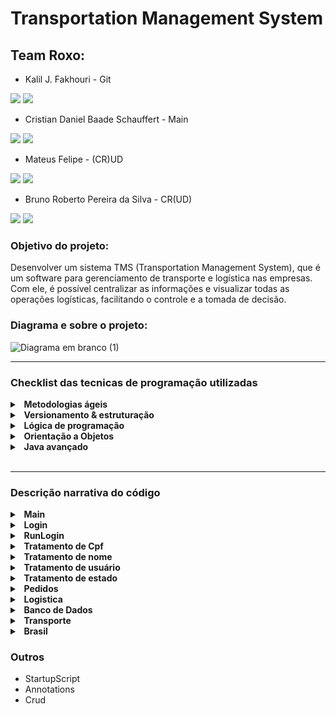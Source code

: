 # Transportation Management System


## Team Roxo:  

- Kalil J. Fakhouri - Git

<a href="https://www.linkedin.com/in/kalil-j-fakhouri-1744b321" target="_blank"><img src="https://img.shields.io/badge/-LinkedIn-%230077B5?style=for-the-badge&logo=linkedin&logoColor=white" target="_blank"></a>  <a href = "mailto:kjfakhouri@gmail.com"><img src="https://img.shields.io/badge/Gmail-D14836?style=for-the-badge&logo=gmail&logoColor=white" target="_blank"></a>
  
- Cristian Daniel Baade Schauffert - Main
  
<a href="https://www.linkedin.com/in/cristian-schauffert-a818ba238/" target="_blank"><img src="https://img.shields.io/badge/-LinkedIn-%230077B5?style=for-the-badge&logo=linkedin&logoColor=white" target="_blank"></a>  <a href = "mailto:schauffertcristian@gmail.com"><img src="https://img.shields.io/badge/Gmail-D14836?style=for-the-badge&logo=gmail&logoColor=white" target="_blank"></a>
 


- Mateus Felipe - (CR)UD

<a href="https://www.linkedin.com/in/mateusgoettems/" target="_blank"><img src="https://img.shields.io/badge/-LinkedIn-%230077B5?style=for-the-badge&logo=linkedin&logoColor=white" target="_blank"></a>   <a href = "mailto:mateusgoettems@gmail.com"><img src="https://img.shields.io/badge/Gmail-D14836?style=for-the-badge&logo=gmail&logoColor=white" target="_blank"></a>



- Bruno Roberto Pereira da Silva - CR(UD)

<a href="https://www.linkedin.com/in/bruno-roberto-49941a186/" target="_blank"><img src="https://img.shields.io/badge/-LinkedIn-%230077B5?style=for-the-badge&logo=linkedin&logoColor=white" target="_blank"></a>  <a href = "mailto:brunorobertopds@gmail.com"><img src="https://img.shields.io/badge/Gmail-D14836?style=for-the-badge&logo=gmail&logoColor=white" target="_blank"></a>

 



### Objetivo do projeto:

Desenvolver um sistema TMS (Transportation Management System), que é um software para gerenciamento de transporte e logística nas empresas. Com ele, é possível centralizar as informações e visualizar todas as operações logísticas, facilitando o controle e a tomada de decisão.

### Diagrama e sobre o projeto:

![Diagrama em branco (1)](https://user-images.githubusercontent.com/26698699/174519655-1e4a7729-dac5-4416-98a1-1fb4f0801dcc.png)

--------

### Checklist das tecnicas de programação utilizadas

<details>	
  
  <summary><b>&nbsp; Metodologias ágeis </b></summary>
 
 - [X] - Metodologias ágeis 
 
 - [X] - Kanban 
 
 - [X] - Trello 
 
 - [X] - Brainstorming
 </details>
 
 <details>
   
   <summary><b>&nbsp; Versionamento & estruturação </b></summary>
   
 - [X] - Diagrama de Classe 
  
 - [X] - Fluxograma
  
 - [X] - Git
   
 - [X] - Github
 </details>
 
  <details>
   
   <summary><b>&nbsp; Lógica de programação </b></summary>
 
 
 - [X] - Variáveis, constantes, comentários e entrada de dados
 
 - [X] - Operadores Aritméticos, Incremento/Decremento, Igualdade, Relacionais  , Lógicos

 - [X] - Condicionais If, Ternário e Switch
 
 - [X] - Função
 
 - [X] - Repetição For e Do/While
 
 - [X] - Vetor e Matrizes
 </details>

  <details>

   <summary><b>&nbsp; Orientação a Objetos </b></summary>
 
 
 - [X] - Class
 
 - [X] - Poliformismo
 
 - [X] - Herança
 
 - [X] - Interface
 </details>
 
<details>

   <summary><b>&nbsp; Java avançado </b></summary>
 
 - [X] - Classe Wrapper
 
 - [X] - Enum
 
 - [X] - Data e Hora
 
 - [X] - Anotações
 
 - [X] - ArrayList
 
 - [ ] - LinkedList
 
 - [X] - HashSet
 
 - [X] - HashMap
 
 - [X] - Try/Catch
 
 - [ ] - Expressões Lambda
 
 </details>

</br>
 
------

### Descrição narrativa do código


<details>	
  <summary><b>&nbsp; Main</b></summary>


O Main foi usado só para exibir o Menu principal,Contendo apenas uma validação de login
Os dados que ele recebia sempre eram de outras classes,exceto a variavel para receber a opção escolhida.Foi feito os construtores das classes que seriam os tres principais pilares do nosso sistema(Login,Pedidos e Transporte), que por sua vez,ele capturava dados e chamava funções dos quais eram feitos validações, entradas, leituras, atualizações e exclusão de dados.

A validação foi feito utilizando dados da classe login e operadores logicos para definir qual menu seria utilizado,dependendo do tipo de cliente que estariamos lidando.
</details>

<details>	
  <summary><b>&nbsp; Login</b></summary>


A classe de login teve um caso especial,no caso como o main chamava os construtores dessa classe e essa classe tinha herança do banco de dados que armazena os valores de login,tivemos que cirar um menu dentro de login para usuarios que ainda nao foram logados, deixando as ações para uma classe secundaria(RunLogin).Então basicamente o Login foi um intermediador das ações enquanto os outros dois pilares(Pedidos e Transporte) tiveram suas ações próprias sem necessitar intermediar/Chamar outras funções de outras classes.
</details>

<details>	
  <summary><b>&nbsp; RunLogin</b></summary>

Classe simples com todas as funções que um sistema de login utilizaria, no caso login,cadastro e atualização de dados contando tambem com funções para o tratamento dos dados(Exemplo: Tratamento de CPF,nome, usuario e de estado).
</details>

 <details>	
  <summary><b>&nbsp; Tratamento de Cpf</b></summary>

Verifica a validade do CPF(Não oficialmente,apenas pelo tamanho de caracteres) verifica se não há caracteres invalidos e guarda o valor somente o numero sem pontos nem traços,para facilitar a exibição do dado.
(imagem demonstração)
</details>

 <details>	
  <summary><b>&nbsp; Tratamento de nome </b></summary>

Não há uma validação para o nome pois pode ser qualquer um,apenas é capturado o valor transformado todas as letras em minusculas e depois é destrinchado em um vetor com o tamanho da String inserida sendo realocado os valores dentro do vetor modificando apenas a primeira letra de cada nome, que é verificado após um espaço. 
(imagem demonstração)
</details>

 <details>	
  <summary><b>&nbsp; Tratamento de usuário</b></summary>

A unica validação para o usuario é a duplicidade dele no sistema,o programa verifica se há um usuario igual e se houver pede para o cliente digitar o usuario novamente,caso contrario o usuario será cadastrado substituindo qualquer espaço por 'underline' e deixando toda a variavel em minuscula.
(imagem demonstração)
</details>

 <details>	
  <summary><b>&nbsp; Tratamento de estado</b></summary>

É capturado o estado digitado pelo usuario e com isso ele roda todo o Enum Brasil(Que contem todos os estados) e verifica o nome digitado tanto por nome completo com acento quanto sem acento e suas respectivas siglas, retornando um byte que irá localizar o Estado desejado pela posição.
</details>

<details>	
  <summary><b>&nbsp; Pedidos</b></summary>
  
A classe pedidos teve a função tanto de listar os pacotes quanto de cadastrar os mesmos.Na questão de cadastrar o pacote ele pode ser feito tanto por usuario logado quanto não logado,no caso de não logado ele faz um breve cadastro utilizando as mesmas validações que a classe login utiliza para cadastrar normalmente o usuario.
O desafio dos pedidos foi ter que capturar todos os dados do programa para criar o pacote e ler sem erros,Impossibilitando a alteração ou a exclusão do pacote.
  </details>



<details>	
  <summary><b>&nbsp; Logistica</b></summary
  
  Logistica é uma serie de calculos matematicos tanto complexos quanto simples(função Haversine e Calculo de volume e peso cubico do pacote respectivamente) dos quais é explicado no proprio codigo.A classe logistica ele reune todos esse dados que esta incluido tanto nos dados de usuario,transporte e Enum Brasil para setar um valor mais aproximado do frete real
  </details>
  
  <details>	
  <summary><b>&nbsp; Banco de Dados</b></summary
  
  Foi utilizado a tecnica da herança com as variaveis em privado utilizando encapsulamento original e uns outros modificados que consiste em receber Byte para encontrar um indice no ArrayList e retornar uma String ao inves de toda a ArrayList facilitando Manuseio dos objetos no codigo.
  </details>
  
  <details>	
  <summary><b>&nbsp; Transporte</b></summary>

A classe transporte não foi utilizada para outros fins senão para nos dar acesso ao banco de dados do programa.
</details>

  <details>	
  <summary><b>&nbsp; Brasil</b></summary
  
  A classe que possui o metodo Enum com os estados e suas respectivas siglas e latitudes e longitudes,alem de Gets que retornam tais variaveis.
  </details>
  

### Outros

- StartupScript
- Annotations
- Crud
